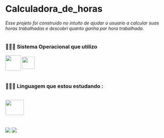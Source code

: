 # Calculadora_de_horas
_Esse projeto foi construido no intuito de ajudar o usuario a calcular suas horas trabalhadas e descobri quanto  ganha por hora trabalhada._
###
#
### 👨🏿‍💻 Sistema Operacional que utilizo
<div stlyle="display: inline_block">
<img align="center" height="48" width="48" src="https://cdn.jsdelivr.net/gh/devicons/devicon/icons/linux/linux-original.svg" /> 
<img align="center" height="38" width="40" src="https://cdn.jsdelivr.net/gh/devicons/devicon/icons/windows8/windows8-original.svg" />
</div>

# 
### 👨🏿‍💻 Linguagem que estou estudando :
<div style="display: inline_block"><br>
<img align="center" height="48" width="58" src="https://cdn.jsdelivr.net/gh/devicons/devicon/icons/python/python-original.svg" /> 
</div>

#
<div> 
<a href="https://www.linkedin.com/in/kalluan-c-fiuza-b5a17b221/" target="_blank"><img src="https://img.shields.io/badge/LinkedIn-0077B5?style=for-the-badge&logo=linkedin&logoColor=white target="_blank"></a> 
<a href="mailto:kalluan21@hotmail.com" target="_blank"><img src="https://img.shields.io/badge/Microsoft_Outlook-0078D4?style=for-the-badge&logo=microsoft-outlook&logoColor=white"_blank"></a>
</div>

#
